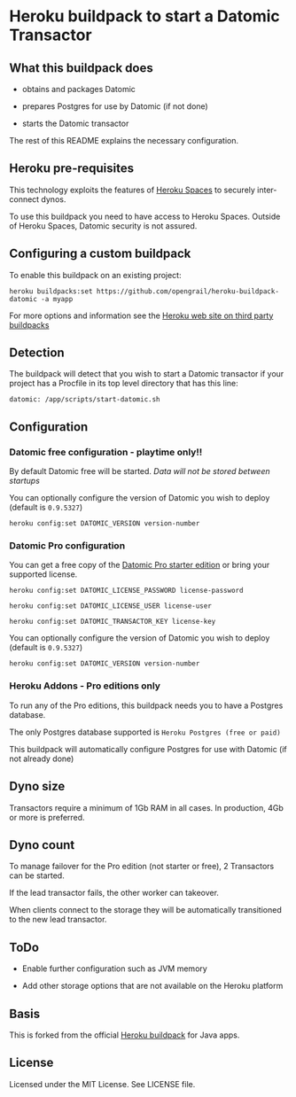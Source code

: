 Heroku buildpack to start a Datomic Transactor
==============================================

## What this buildpack does

- obtains and packages Datomic

- prepares Postgres for use by Datomic (if not done)

- starts the Datomic transactor

The rest of this README explains the necessary configuration.

## Heroku pre-requisites

This technology exploits the features of [Heroku Spaces](https://www.heroku.com/private-spaces) to securely inter-connect dynos. 

To use this buildpack you need to have access to Heroku Spaces. Outside of Heroku Spaces, Datomic security is not assured.

## Configuring a custom buildpack

To enable this buildpack on an existing project:

````heroku buildpacks:set https://github.com/opengrail/heroku-buildpack-datomic -a myapp````

For more options and information see the [Heroku web site on third party buildpacks](https://devcenter.heroku.com/articles/third-party-buildpacks#using-a-custom-buildpack)

## Detection

The buildpack will detect that you wish to start a Datomic transactor if your project has a Procfile in its top level directory that has this line:

````datomic: /app/scripts/start-datomic.sh````

## Configuration

### Datomic free configuration - playtime only!!

By default Datomic free will be started. *Data will not be stored between startups*

You can optionally configure the version of Datomic you wish to deploy (default is `0.9.5327`)

````heroku config:set DATOMIC_VERSION version-number````

### Datomic Pro configuration

You can get a free copy of the [Datomic Pro starter edition](http://www.datomic.com/get-datomic.html) or bring your supported license.

````heroku config:set DATOMIC_LICENSE_PASSWORD license-password````

````heroku config:set DATOMIC_LICENSE_USER license-user````

````heroku config:set DATOMIC_TRANSACTOR_KEY license-key````

You can optionally configure the version of Datomic you wish to deploy (default is `0.9.5327`)

````heroku config:set DATOMIC_VERSION version-number````

### Heroku Addons - Pro editions only

To run any of the Pro editions, this buildpack needs you to have a Postgres database. 

The only Postgres database supported is `Heroku Postgres (free or paid)`

This buildpack will automatically configure Postgres for use with Datomic (if not already done) 

## Dyno size

Transactors require a minimum of 1Gb RAM in all cases. In production, 4Gb or more is preferred.

## Dyno count

To manage failover for the Pro edition (not starter or free), 2 Transactors can be started. 

If the lead transactor fails, the other worker can takeover.

When clients connect to the storage they will be automatically transitioned to the new lead transactor.

## ToDo

- Enable further configuration such as JVM memory 

- Add other storage options that are not available on the Heroku platform

## Basis

This is forked from the official [Heroku buildpack](http://devcenter.heroku.com/articles/buildpack) for Java apps.


License
-------

Licensed under the MIT License. See LICENSE file.
